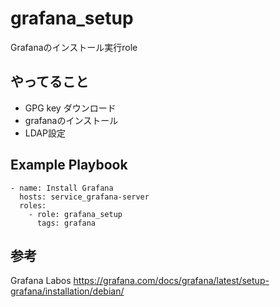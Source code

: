 # grafana_setup

Grafanaのインストール実行role

## やってること

- GPG key ダウンロード
- grafanaのインストール
- LDAP設定
## Example Playbook

```
- name: Install Grafana
  hosts: service_grafana-server
  roles:
    - role: grafana_setup
      tags: grafana
```

## 参考

Grafana Labos
https://grafana.com/docs/grafana/latest/setup-grafana/installation/debian/
